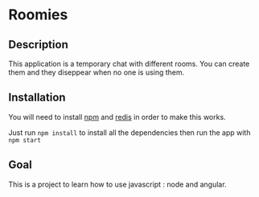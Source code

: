 Roomies
=======

Description
-----------

This application is a temporary chat with different rooms. You can create them and they diseppear when no one is using them.
 
Installation
------------

You will need to install [npm](https://www.npmjs.org/) and [redis](http://redis.io) in order to make this works.

Just run `npm install` to install all the dependencies then run the app with `npm start`


Goal
----

This is a project to learn how to use javascript : node and angular.